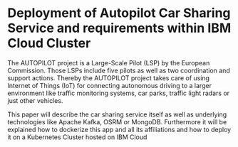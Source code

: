# Deployment of Autopilot Car Sharing Service and requirements within IBM Cloud Cluster

The AUTOPILOT project is a Large-Scale Pilot (LSP) by the European Commission. Those LSPs include five pilots as well as two coordination and support actions. Thereby the AUTOPILOT project takes care of using Internet of Things (IoT) for connecting autonomous driving to a larger environment like traffic monitoring systems, car parks, traffic light radars or just other vehicles.

This paper will describe the car sharing service itself as well as underlying technologies like Apache Kafka, OSRM or MongoDB. Furthermore it will be explained how to dockerize this app and all its affiliations and how to deploy it on a Kubernetes Cluster hosted on IBM Cloud

